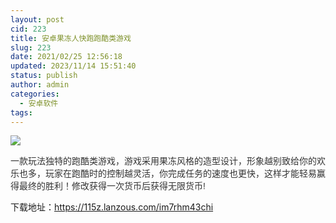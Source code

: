 ```yaml
---
layout: post
cid: 223
title: 安卓果冻人快跑跑酷类游戏
slug: 223
date: 2021/02/25 12:56:18
updated: 2023/11/14 15:51:40
status: publish
author: admin
categories: 
  - 安卓软件
tags: 
---
```



<div alt="潮男心博客 www.cnx0.com" >
				<p><img src="https://www.115z.com/edit/php/upload/20210224/1614176360258.jpg"></p>
<p><span style="color: rgb(51, 51, 51); font-family: Arial, 微软雅黑, sans-serif;">一款玩法独特的跑酷类游戏，游戏采用果冻风格的造型设计，形象越别致给你的欢乐也多，玩家在跑酷时的控制越灵活，你完成任务的速度也更快，这样才能轻易赢得最终的胜利！修改获得一次货币后获得无限货币!</span></p>
<p>下载地址：<a href="https://115z.lanzous.com/im7rhm43chi" target="_blank">https://115z.lanzous.com/im7rhm43chi</a> </p>			</div>
			